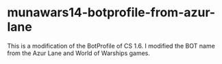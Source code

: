 # munawars14-botprofile-from-azur-lane
This is a modification of the BotProfile of CS 1.6. I modified the BOT name from the Azur Lane and World of Warships games.
